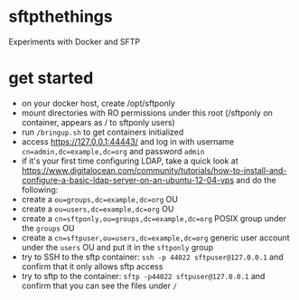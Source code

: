 # sftpthethings
Experiments with Docker and SFTP

# get started
* on your docker host, create /opt/sftponly
* mount directories with RO permissions under this root (/sftponly on container, appears as / to sftponly users)
* run `/bringup.sh` to get containers initialized
* access https://127.0.0.1:44443/ and log in with username `cn=admin,dc=example,dc=org` and password `admin`
* if it's your first time configuring LDAP, take a quick look at https://www.digitalocean.com/community/tutorials/how-to-install-and-configure-a-basic-ldap-server-on-an-ubuntu-12-04-vps and do the following:
 * create a `ou=groups,dc=example,dc=org` OU
 * create a `ou=users,dc=example,dc=org` OU
 * create a `cn=sftponly,ou=groups,dc=example,dc=org` POSIX group under the `groups` OU
 * create a `cn=sftpuser,ou=users,dc=example,dc=org` generic user account under the `users` OU and put it in the `sftponly` group
* try to SSH to the sftp container: `ssh -p 44022 sftpuser@127.0.0.1` and confirm that it only allows sftp access
* try to sftp to the container: `sftp -p44022 sftpuser@127.0.0.1` and confirm that you can see the files under `/`
  
